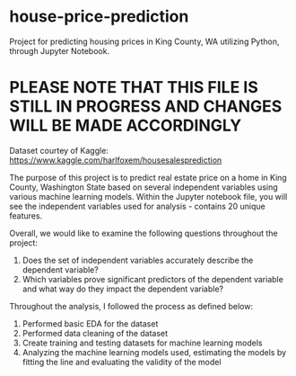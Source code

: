 # house-price-prediction
Project for predicting housing prices in King County, WA utilizing Python, through Jupyter Notebook.

# PLEASE NOTE THAT THIS FILE IS STILL IN PROGRESS AND CHANGES WILL BE MADE ACCORDINGLY #

Dataset courtey of Kaggle: https://www.kaggle.com/harlfoxem/housesalesprediction

The purpose of this project is to predict real estate price on a home in King County, Washington State based on several independent variables
using various machine learning models.  Within the Jupyter notebook file, you will see the independent variables used for analysis - contains 20 unique features. 

Overall, we would like to examine the following questions throughout the project:

1) Does the set of independent variables accurately describe the dependent variable?
2) Which variables prove significant predictors of the dependent variable and what way do they impact the dependent variable?

Throughout the analysis, I followed the process as defined below:

1) Performed basic EDA for the dataset
2) Performed data cleaning of the dataset
3) Create training and testing datasets for machine learning models
4) Analyzing the machine learning models used, estimating the models by fitting the line and evaluating the validity of the model
